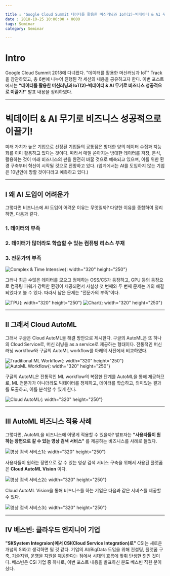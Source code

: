 ```yaml
---

title : "Google Cloud Summit 데이터를 활용한 머신러닝과 IoT(2)-빅데이터 & AI 무기로 비즈니스 성공적으로 이끌기!"
date : 2018-10-25 10:00:00 + 0000
tags: Seminar
category: Seminar

---
```


# Intro
Google Cloud Summit 2018에 다녀왔다. "데이터를 활용한 머신러닝과 IoT" Track을 참관하였고, 총 6번에 나누어 진행된 각 세션의 내용을 공유하고자 한다. 이번 포스트에서는 **"데이터를 활용한 머신러닝과 IoT(2)-빅데이터 & AI 무기로 비즈니스 성공적으로 이끌기!"** 발표 내용을 정리하였다.

***

# 빅데이터 & AI 무기로 비즈니스 성공적으로 이끌기!
미래 가치가 높은 기업으로 선정된 기업들의 공통점은 방대한 양의 데이터 수집과 지능화를 이미 활용하고 있다는 것이다. 따라서 매일 쏟아지는 방대한 데이터를 저장, 분석, 활용하는 것이 미래 비즈니스의 판을 완전히 바꿀 것으로 예측되고 있으며, 이를 위한 환경 구축부터 혁신이 시작될 것으로 전망하고 있다. (업계에서는 AI를 도입하지 않는 기업은 10년안에 망할 것이다라고 예측하고 있다.)

***

## Ⅰ 왜 AI 도입이 어려운가
그렇다면 비즈니스에 AI 도입이 어려운 이유는 무엇일까? 다양한 이유를 종합하여 정리하면, 다음과 같다.

### 1. 데이터의 부족
### 2. 데이터가 많더라도 학습할 수 있는 컴퓨팅 리소스 부재
### 3. 전문가의 부족

![Complex & Time Intensive](/assets/images/2018-10-25-Google-Cloud-Summit/2/1.png){: width="320" height="250"}

그러나 최근 수많은 데이터를 모으고 정제하는 OSS/CS가 등장하고, GPU 등의 등장으로 컴퓨팅 파워가 강력한 환경이 제공되면서 사실상 첫 번쨰와 두 번째 문제는 거의 해결되었다고 볼 수 있다. 따라서 남은 문제는 "전문가의 부족"이다.

![TPU](/assets/images/2018-10-25-Google-Cloud-Summit/2/2.png){: width="320" height="250"}
![Chart](/assets/images/2018-10-25-Google-Cloud-Summit/2/3.png){: width="320" height="250"}


***

## Ⅱ 그래서 Cloud AutoML
그래서 구글은 Cloud AutoML을 해결 방안으로 제시한다. 구글의 AutoML은 또 하나의 Cloud Service로, 머신 러닝을 as a service로 제공하는 형태이다. 전통적인 머신러닝 workflow와 구글의 AutoML workflow를 아래의 사진에서 비교하였다.

![Traditional ML Workflow](/assets/images/2018-10-25-Google-Cloud-Summit/2/4.png){: width="320" height="250"}
![AutoML Workflow](/assets/images/2018-10-25-Google-Cloud-Summit/2/5.png){: width="320" height="250"}

구글의 AutoML은 전통적인 ML workflow의 복잡한 단계를 AutoML을 통해 제공하므로, ML 전문가가 아니더라도 빅데이터를 정제하고, 데이터를 학습하고, 의미있는 결과를 도출하고, 이를 분석할 수 있게 한다.

![Cloud AutoML](/assets/images/2018-10-25-Google-Cloud-Summit/2/6.png){: width="320" height="250"}

***

## Ⅲ AutoML 비즈니스 적용 사례
그렇다면, AutoML을 비즈니스에 어떻게 적용할 수 있을까? 발표자는 **"사용자들이 원하는 장면으로 갈 수 있는 영상 검색 서비스"** 를 제공하는 비즈니스를 사례로 들었다.

![영상 검색 서비스1](/assets/images/2018-10-25-Google-Cloud-Summit/2/7.png){: width="320" height="250"}

사용자들이 원하는 장면으로 갈 수 있는 영상 검색 서비스 구축을 위해서 사용된 플랫폼은 **Cloud AutoML Vision** 이다.

![영상 검색 서비스2](/assets/images/2018-10-25-Google-Cloud-Summit/2/8.png){: width="320" height="250"}

Cloud AutoML Vision을 통해 비즈니스를 하는 기업은 다음과 같은 서비스를 제공할 수 있다.

![영상 검색 서비스3](/assets/images/2018-10-25-Google-Cloud-Summit/2/9.png){: width="320" height="250"}

***

## Ⅳ 베스빈: 클라우드 엔지니어 기업
**"SI(System Integraion)에서 CSI(Cloud Service Integration)로"**
CSI는 새로운 개념의 SI라고 생각하면 될 것 같다. 기업의 AI/BigData 도입을 위해 컨설팅, 플랫폼 구축, 기술지원, 운영을 지원을 제공한다는 점에서 시대의 흐름에 맞춰 탄생한 SI인 것이다. 베스빈은 CSi 기업 중 하나로, 이번 포스트 내용을 발표하신 분도 베스빈 직원 분이셨다.
